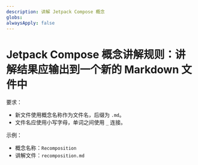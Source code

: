 ```yaml
---
description: 讲解 Jetpack Compose 概念
globs: 
alwaysApply: false
---
```

# Jetpack Compose 概念讲解规则：讲解结果应输出到一个新的 Markdown 文件中

要求：

- 新文件使用概念名称作为文件名，后缀为 `.md`。
- 文件名应使用小写字母，单词之间使用 `_` 连接。

示例：

- 概念名称：`Recomposition`
- 讲解文件：`recomposition.md`
